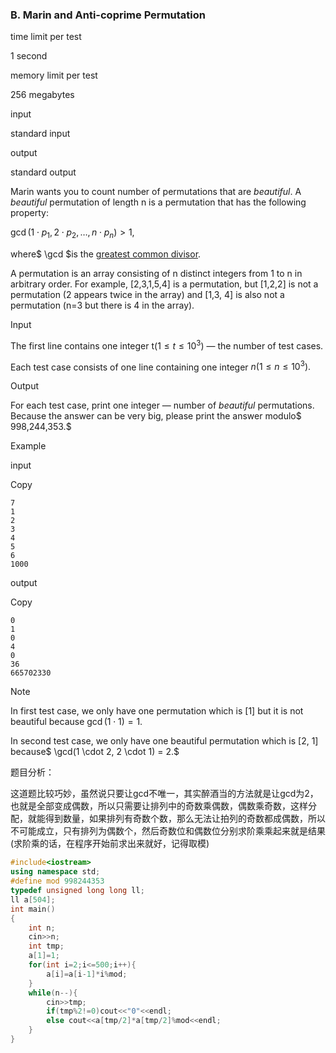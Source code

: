 ### B. Marin and Anti-coprime Permutation

time limit per test

1 second

memory limit per test

256 megabytes

input

standard input

output

standard output

Marin wants you to count number of permutations that are *beautiful*. A *beautiful* permutation of length n is a permutation that has the following property:

$\gcd (1 \cdot p_1, \, 2 \cdot p_2, \, \dots, \, n \cdot p_n) > 1,$

where$ \gcd $is the [greatest common divisor](https://en.wikipedia.org/wiki/Greatest_common_divisor).



A permutation is an array consisting of n distinct integers from 1 to n in arbitrary order. For example, [2,3,1,5,4] is a permutation, but [1,2,2] is not a permutation (2 appears twice in the array) and [1,3, 4] is also not a permutation (n=3 but there is 4 in the array).

Input

The first line contains one integer t$(1 \le t \le 10^3)$ — the number of test cases.

Each test case consists of one line containing one integer $n (1 \le n \le 10^3).$

Output

For each test case, print one integer — number of *beautiful* permutations. Because the answer can be very big, please print the answer modulo$ 998\,244\,353.$

Example

input

Copy

```
7
1
2
3
4
5
6
1000
```

output

Copy

```
0
1
0
4
0
36
665702330
```

Note

In first test case, we only have one permutation which is [1] but it is not beautiful because $\gcd(1 \cdot 1) = 1.$

In second test case, we only have one beautiful permutation which is [2, 1] because$ \gcd(1 \cdot 2, 2 \cdot 1) = 2.$



题目分析：

这道题比较巧妙，虽然说只要让gcd不唯一，其实醉酒当的方法就是让gcd为2，也就是全部变成偶数，所以只需要让排列中的奇数乘偶数，偶数乘奇数，这样分配，就能得到数量，如果排列有奇数个数，那么无法让拍列的奇数都成偶数，所以不可能成立，只有排列为偶数个，然后奇数位和偶数位分别求阶乘乘起来就是结果(求阶乘的话，在程序开始前求出来就好，记得取模)

```cpp
#include<iostream>
using namespace std;
#define mod 998244353
typedef unsigned long long ll;
ll a[504];
int main()
{
    int n;
    cin>>n;
    int tmp;
    a[1]=1;
    for(int i=2;i<=500;i++){
        a[i]=a[i-1]*i%mod;
    }
    while(n--){
        cin>>tmp;
        if(tmp%2!=0)cout<<"0"<<endl;
        else cout<<a[tmp/2]*a[tmp/2]%mod<<endl;
    }
}
```

